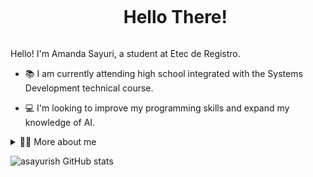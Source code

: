<!--título-->
<div id="user-content-toc">
  <ul align="center">
    <summary><h1 style="display: inline-block">Hello There!</h1></summary>
</div>

<!-- Presentation -->
<p>
  Hello! I'm Amanda Sayuri, a student at Etec de Registro.

  - 📚 I am currently attending high school integrated with the Systems Development technical course. 

  - 💻 I'm looking to improve my programming skills and expand my knowledge of AI.
</p>

<!-- Dropdown -->
<details>
  <summary>👩‍💻 More about me </summary>

  - 💬 I'm 15 years old, born on January 12, 2009, and I live in Brazil, in the city of Registro, in São Paulo. As I am entering high school, I am not yet proficient in some subjects.

  - ⚡ I like reading manga and comics, watching anime, like Boku no Hero, Jujutsu Kaisen, etc., and I'm a fan of Star Wars.
</details>

<!-- GithubStats -->
![asayurish GitHub stats](https://github-readme-stats.vercel.app/api?username=asayurish&show_icons=true&theme=blue_navy)
